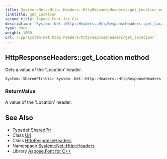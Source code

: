 ```yaml
---
title: System::Net::Http::Headers::HttpResponseHeaders::get_Location method
linktitle: get_Location
second_title: Aspose.Font for C++
description: 'System::Net::Http::Headers::HttpResponseHeaders::get_Location method. Gets a value of the ''Location'' header in C++.'
type: docs
weight: 1000
url: /cpp/system.net.http.headers/httpresponseheaders/get_location/
---
```

## HttpResponseHeaders::get_Location method


Gets a value of the 'Location' header.

```cpp
System::SharedPtr<Uri> System::Net::Http::Headers::HttpResponseHeaders::get_Location()
```


### ReturnValue

A value of the 'Location' header.

## See Also

* Typedef [SharedPtr](../../../system/sharedptr/)
* Class [Uri](../../../system/uri/)
* Class [HttpResponseHeaders](../)
* Namespace [System::Net::Http::Headers](../../)
* Library [Aspose.Font for C++](../../../)
